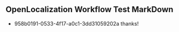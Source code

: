 ## OpenLocalization Workflow Test MarkDown
* 958b0191-0533-4f17-a0c1-3dd31059202a thanks!

<!--HONumber=Jul16_HO5-->


